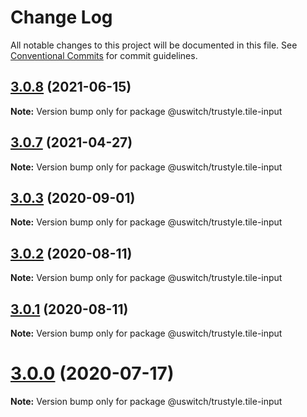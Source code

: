 # Change Log

All notable changes to this project will be documented in this file.
See [Conventional Commits](https://conventionalcommits.org) for commit guidelines.

## [3.0.8](https://github.com/uswitch/trustyle/compare/@uswitch/trustyle.tile-input@3.0.7...@uswitch/trustyle.tile-input@3.0.8) (2021-06-15)

**Note:** Version bump only for package @uswitch/trustyle.tile-input





## [3.0.7](https://github.com/uswitch/trustyle/compare/@uswitch/trustyle.tile-input@3.0.6...@uswitch/trustyle.tile-input@3.0.7) (2021-04-27)

**Note:** Version bump only for package @uswitch/trustyle.tile-input





## [3.0.3](https://github.com/uswitch/trustyle/compare/@uswitch/trustyle.tile-input@3.0.2...@uswitch/trustyle.tile-input@3.0.3) (2020-09-01)

**Note:** Version bump only for package @uswitch/trustyle.tile-input





## [3.0.2](https://github.com/uswitch/trustyle/compare/@uswitch/trustyle.tile-input@3.0.1...@uswitch/trustyle.tile-input@3.0.2) (2020-08-11)

**Note:** Version bump only for package @uswitch/trustyle.tile-input





## [3.0.1](https://github.com/uswitch/trustyle/compare/@uswitch/trustyle.tile-input@3.0.0...@uswitch/trustyle.tile-input@3.0.1) (2020-08-11)

**Note:** Version bump only for package @uswitch/trustyle.tile-input





# [3.0.0](https://github.com/uswitch/trustyle/compare/@uswitch/trustyle.tile-input@2.0.6...@uswitch/trustyle.tile-input@3.0.0) (2020-07-17)

**Note:** Version bump only for package @uswitch/trustyle.tile-input
